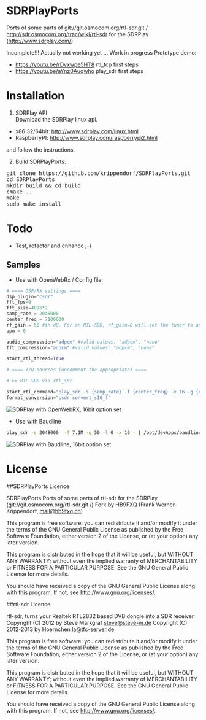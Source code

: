# SDRPlayPorts
Ports of some parts of git://git.osmocom.org/rtl-sdr.git / http://sdr.osmocom.org/trac/wiki/rtl-sdr for the SDRPlay (http://www.sdrplay.com/) 


Incomplete!!! Actually not working yet ... Work in progress
Prototype demo:
* https://youtu.be/rDvxwpe5HT8 rtl_tcp first steps
* https://youtu.be/aYnz0Auqwho play_sdr first steps

# Installation

1. SDRPlay API
<br>Download the SDRPlay linux api.
* x86 32/64bit: http://www.sdrplay.com/linux.html
* RaspberryPI: http://www.sdrplay.com/raspberrypi2.html

and follow the instructions.

2. Build SDRPlayPorts:
<pre>
git clone https://github.com/krippendorf/SDRPlayPorts.git
cd SDRPlayPorts
mkdir build && cd build
cmake ..
make
sudo make install
</pre>

# Todo
* Test, refactor and enhance ;-)

## Samples
* Use with OpenWebRx / Config file:

```python
# ==== DSP/RX settings ====
dsp_plugin="csdr"
fft_fps=9
fft_size=4096*2
samp_rate = 2048000
center_freq = 7100000
rf_gain = 50 #in dB. For an RTL-SDR, rf_gain=0 will set the tuner to auto gain mode, else it will be in manual gain mode.
ppm = 0

audio_compression="adpcm" #valid values: "adpcm", "none"
fft_compression="adpcm" #valid values: "adpcm", "none"

start_rtl_thread=True

# ==== I/Q sources (uncomment the appropriate) ====

# >> RTL-SDR via rtl_sdr

start_rtl_command="play_sdr -s {samp_rate} -f {center_freq} -x 16 -g {rf_gain} -y 0 -".format(rf_gain=rf_gain, center_freq=center_freq, samp_rate=samp_rate, ppm=ppm)
format_conversion="csdr convert_s16_f"
```
![SDRPlay with OpenWebRX, 16bit option set](https://raw.githubusercontent.com/krippendorf/SDRPlayPorts/master/doc/img/openwebrxcfg.png)
* Use with Baudline


```bash
play_sdr -s 2048000  -f 7.1M -g 50 -l 0 -x 16 - | /opt/devApps/baudline/baudline -samplerate 204800 -reset -channels 2 -format le16 -flipcomplex  -quadrature -basefrequency 7100000  -stdin
```
![SDRPlay with Baudline, 16bit option set](https://raw.githubusercontent.com/krippendorf/SDRPlayPorts/master/doc/img/baudlinecfg.png)



# License

##SDRPlayPorts Licence


 SDRPlayPorts
 Ports of some parts of rtl-sdr for the SDRPlay (git://git.osmocom.org/rtl-sdr.git /)
 Fork by HB9FXQ (Frank Werner-Krippendorf, mail@hb9fxq.ch)

 This program is free software: you can redistribute it and/or modify
 it under the terms of the GNU General Public License as published by
 the Free Software Foundation, either version 2 of the License, or
 (at your option) any later version.

 This program is distributed in the hope that it will be useful,
 but WITHOUT ANY WARRANTY; without even the implied warranty of
 MERCHANTABILITY or FITNESS FOR A PARTICULAR PURPOSE.  See the
 GNU General Public License for more details.

  You should have received a copy of the GNU General Public License
  along with this program.  If not, see <http://www.gnu.org/licenses/>.



##rtl-sdr Licence


 rtl-sdr, turns your Realtek RTL2832 based DVB dongle into a SDR receiver
 Copyright (C) 2012 by Steve Markgraf <steve@steve-m.de>
 Copyright (C) 2012-2013 by Hoernchen <la@tfc-server.de>

 This program is free software: you can redistribute it and/or modify
 it under the terms of the GNU General Public License as published by
 the Free Software Foundation, either version 2 of the License, or
 (at your option) any later version.

 This program is distributed in the hope that it will be useful,
 but WITHOUT ANY WARRANTY; without even the implied warranty of
 MERCHANTABILITY or FITNESS FOR A PARTICULAR PURPOSE.  See the
 GNU General Public License for more details.

  You should have received a copy of the GNU General Public License
  along with this program.  If not, see <http://www.gnu.org/licenses/>.


